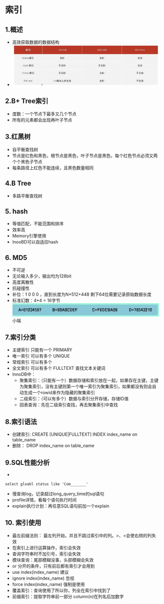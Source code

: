 # 索引
## 1.概述
- 高效获取数据的数据结构
- ![Alt text](image-2.png)
## 2.B+ Tree索引
- 度数：一个节点下最多又几个节点
- 所有的元素都会出现再叶子节点
## 3.红黑树
- 自平衡查找树
- 节点是红色和黑色，根节点是黑色，叶子节点是黑色，每个红色节点必须又两个个黑色子节点
- 每条路径上红色不能连续，且黑色数量相同
## 4.B Tree
- 多路平衡查找树

## 5. hash
- 等值匹配，不能范围和排序
- 效率高
- Memory引擎使用
- InooBD可以自适应hash

## 6. MD5
- 不可逆
- 无论输入多少，输出均为128bit
- 高度离散性
- 抗碰撞性
- 补位：1 0 0 0 ，直到长度为N*512+448   剩下64位需要记录原始数据长度
- 标准幻数：4*4 = 16字节![Alt text](image-3.png) 小端


## 7.索引分类
- 主键索引  只能有一个 PRIMARY
- 唯一索引  可以有多个  UNIQUE
- 常规索引  可以有多个  
- 全文索引  可以有多个    FULLTEXT    查找文本关键词
- InnoDB中：
  - 聚集索引：（只能有一个）数据存储和索引放在一起，如果存在主键，主键为聚集索引，没有主键则第一个唯一索引为聚集索引，如果都没有则会自动生成一个rowid来作为隐藏的聚集索引
  - 二级索引：（可以有多个）数据与索引分开存储，存储ID值
  - 回表查询：先在二级索引查找，再去聚集索引中查找

## 8.索引语法
- 创建索引: CREATE [UNIQUE|FULLTEXT] INDEX index_name on table_name
- 删除： DROP index_name on table_name

## 9.SQL性能分析 
- 
```
select gloabl status like 'Com_______'
```
- 慢查询log，记录超过long_query_time的sql语句
- profile详情，看每个语句执行时间
- explain执行计划：再任意SQL语句前加一个explain

## 10. 索引使用
- 最左前缀法则： 最左列开始，并且不跳过索引中的列。>、<会使右侧的列失效
- 在索引上进行运算操作，索引会失效 
- 查询字符串时不加引号，索引会失效
- 模块查询：尾部模糊没事，头部模糊会失效
- or 分开的条件，只有前后都有索引才会用到
- use index(index_name)     建议
- ignore index(index_name)  忽视
- force index(index_name)   强制是使用
- 覆盖索引：查询使用了所以你，列全在索引中找到了
- 前缀索引：提取字符串前一部分 column(n)在列名后加数字